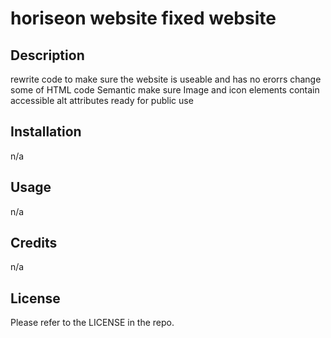 # horiseon website fixed website

## Description

rewrite code to make sure the website is useable and has no erorrs
change some of HTML code Semantic
make sure Image and icon elements contain accessible alt attributes
ready for public use


## Installation

n/a

## Usage
n/a

## Credits
n/a

## License

Please refer to the LICENSE in the repo.